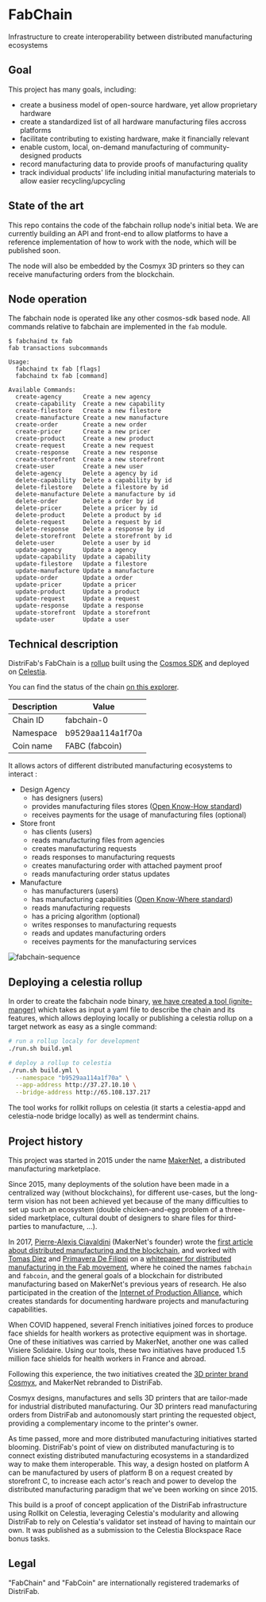 # FabChain

Infrastructure to create interoperability between distributed manufacturing ecosystems

## Goal

This project has many goals, including:
- create a business model of open-source hardware, yet allow proprietary hardware
- create a standardized list of all hardware manufacturing files accross platforms
- facilitate contributing to existing hardware, make it financially relevant
- enable custom, local, on-demand manufacturing of community-designed products
- record manufacturing data to provide proofs of manufacturing quality
- track individual products' life including initial manufacturing materials to allow easier recycling/upcycling

## State of the art

This repo contains the code of the fabchain rollup node's initial beta. We are currently building an API and front-end to allow platforms to have a reference implementation of how to work with the node, which will be published soon.

The node will also be embedded by the Cosmyx 3D printers so they can receive manufacturing orders from the blockchain.

## Node operation

The fabchain node is operated like any other cosmos-sdk based node. All commands relative to fabchain are implemented in the `fab` module.

```
$ fabchaind tx fab
fab transactions subcommands

Usage:
  fabchaind tx fab [flags]
  fabchaind tx fab [command]

Available Commands:
  create-agency      Create a new agency
  create-capability  Create a new capability
  create-filestore   Create a new filestore
  create-manufacture Create a new manufacture
  create-order       Create a new order
  create-pricer      Create a new pricer
  create-product     Create a new product
  create-request     Create a new request
  create-response    Create a new response
  create-storefront  Create a new storefront
  create-user        Create a new user
  delete-agency      Delete a agency by id
  delete-capability  Delete a capability by id
  delete-filestore   Delete a filestore by id
  delete-manufacture Delete a manufacture by id
  delete-order       Delete a order by id
  delete-pricer      Delete a pricer by id
  delete-product     Delete a product by id
  delete-request     Delete a request by id
  delete-response    Delete a response by id
  delete-storefront  Delete a storefront by id
  delete-user        Delete a user by id
  update-agency      Update a agency
  update-capability  Update a capability
  update-filestore   Update a filestore
  update-manufacture Update a manufacture
  update-order       Update a order
  update-pricer      Update a pricer
  update-product     Update a product
  update-request     Update a request
  update-response    Update a response
  update-storefront  Update a storefront
  update-user        Update a user
```

## Technical description

DistriFab's FabChain is a [rollup](https://rollkit.dev/docs/intro/#what-is-rollkit) built using the [Cosmos SDK](https://docs.cosmos.network/main/intro/overview) and deployed on [Celestia](https://celestia.org/what-is-celestia/).

You can find the status of the chain [on this explorer](https://celestia-rollup-explorer.bharvest.io/rollups/b9529aa114a1f70a).

| Description | Value            |
|-------------|------------------|
| Chain ID    | fabchain-0       |
| Namespace   | b9529aa114a1f70a |
| Coin name   | FABC (fabcoin)   |

It allows actors of different distributed manufacturing ecosystems to interact :
- Design Agency
  - has designers (users)
  - provides manufacturing files stores ([Open Know-How standard](https://standards.internetofproduction.org/pub/okh/release/1))
  - receives payments for the usage of manufacturing files (optional)
- Store front
  - has clients (users)
  - reads manufacturing files from agencies
  - creates manufacturing requests
  - reads responses to manufacturing requests
  - creates manufacturing order with attached payment proof
  - reads manufacturing order status updates
- Manufacture
  - has manufacturers (users)
  - has manufacturing capabilities ([Open Know-Where standard](https://standards.internetofproduction.org/pub/okw/release/1))
  - reads manufacturing requests
  - has a pricing algorithm (optional)
  - writes responses to manufacturing requests
  - reads and updates manufacturing orders
  - receives payments for the manufacturing services

![fabchain-sequence](http://www.plantuml.com/plantuml/proxy?cache=no&src=https://raw.githubusercontent.com/distrifab/fabchain/main/sequence.iuml)

## Deploying a celestia rollup

In order to create the fabchain node binary, [we have created a tool (ignite-manger)](https://github.com/zkvalidator/ignite-manager) which takes as input a yaml file to describe the chain and its features, which allows deploying locally or publishing a celestia rollup on a target network as easy as a single command:

```sh
# run a rollup localy for development
./run.sh build.yml

# deploy a rollup to celestia
./run.sh build.yml \
  --namespace "b9529aa114a1f70a" \
  --app-address http://37.27.10.10 \
  --bridge-address http://65.108.137.217
```

The tool works for rollkit rollups on celestia (it starts a celestia-appd and celestia-node bridge locally) as well as tendermint chains.

## Project history

This project was started in 2015 under the name [MakerNet](https://makernet.org/), a distributed manufacturing marketplace.

Since 2015, many deployments of the solution have been made in a centralized way (without blockchains), for different use-cases, but the long-term vision has not been achieved yet because of the many difficulties to set up such an ecosystem (double chicken-and-egg problem of a three-sided marketplace, cultural doubt of designers to share files for third-parties to manufacture, ...).

In 2017, [Pierre-Alexis Ciavaldini](https://www.linkedin.com/in/peac/) (MakerNet's founder) wrote the [first article about distributed manufacturing and the blockchain](https://www.annales.org/ri/2017/resumes/aout/14-ri-resum-FR-AN-AL-ES-aout-2017.html), and worked with [Tomas Diez](https://www.linkedin.com/in/tomas-diez-2b37aa11/) and [Primavera De Filippi](https://www.linkedin.com/in/primavera-de-filippi-07558536/) on a [whitepaper for distributed manufacturing in the Fab movement](https://docs.google.com/document/d/1yAJT-OPEVm8R7umFMZc45D6eR5pXdGggJfUXXKaKxeo), where he coined the names `fabchain` and `fabcoin`, and the general goals of a blockchain for distributed manufacturing based on MakerNet's previous years of research. He also participated in the creation of the [Internet of Production Alliance](https://www.internetofproduction.org/), which creates standards for documenting hardware projects and manufacturing capabilities. 

When COVID happened, several French initiatives joined forces to produce face shields for health workers as protective equipment was in shortage. One of these initiatives was carried by MakerNet, another one was called Visiere Solidaire. Using our tools, these two initiatives have produced 1.5 million face shields for health workers in France and abroad.

Following this experience, the two initiatives created the [3D printer brand Cosmyx](https://www.cosmyx3d.com/), and MakerNet rebranded to DistriFab.

Cosmyx designs, manufactures and sells 3D printers that are tailor-made for industrial distributed manufacturing. Our 3D printers read manufacturing orders from DistriFab and autonomously start printing the requested object, providing a complementary income to the printer's owner.

As time passed, more and more distributed manufacturing initiatives started blooming. DistriFab's point of view on distributed manufacturing is to connect existing distributed manufacturing ecosystems in a standardized way to make them interoperable. This way, a design hosted on platform A can be manufactured by users of platform B on a request created by storefront C, to increase each actor's reach and power to develop the distributed manufacturing paradigm that we've been working on since 2015.

This build is a proof of concept application of the DistriFab infrastructure using Rollkit on Celestia, leveraging Celestia's modularity and allowing DistriFab to rely on Celestia's validator set instead of having to maintain our own. It was published as a submission to the Celestia Blockspace Race bonus tasks.

## Legal

"FabChain" and "FabCoin" are internationally registered trademarks of DistriFab.
